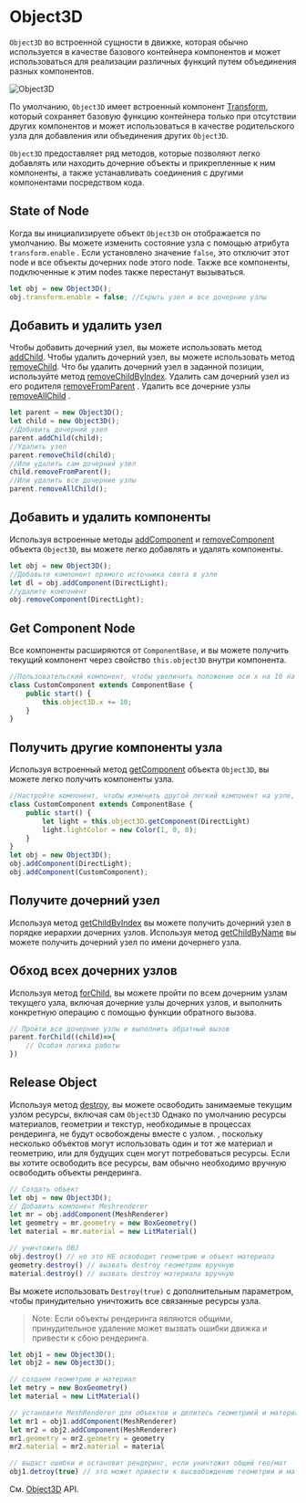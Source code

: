 # Object3D
`Object3D` во встроенной сущности в движке, которая обычно используется в качестве базового контейнера компонентов и может использоваться для реализации различных функций путем объединения разных компонентов.

![Object3D](/images/Object3D.svg)

По умолчанию, `Object3D` имеет встроенный компонент  [Transform](/guide/core/transform), который сохраняет базовую функцию контейнера только при отсутствии других компонентов и может использоваться в качестве родительского узла для добавления или объединения других `Object3D`.

`Object3D` предоставляет ряд методов, которые позволяют легко добавлять или находить дочерние объекты и прикрепленные к ним компоненты, а также устанавливать соединения с другими компонентами посредством кода.


## State of Node

Когда вы инициализируете объект `Object3D` он отображается по умолчанию. Вы можете изменить состояние узла с помощью атрибута `transform.enable` . Если установлено значение `false`, это отключит этот node и все объекты дочерних node этого node. Также все компоненты, подключенные к этим nodes также перестанут вызываться.

```ts
let obj = new Object3D();
obj.transform.enable = false; //Скрыть узел и все дочерние узлы
```

## Добавить и удалить узел

Чтобы добавить дочерний узел, вы можете использовать метод [addChild](/api/classes/Object3D#addchild).
Чтобы удалить дочерний узел, вы можете использовать метод [removeChild](/api/classes/Object3D#removeChild).
Что бы удалить дочерний узел в заданной позиции, используйте метод [removeChildByIndex](/api/classes/Object3D#removeChildByIndex).
Удалить сам дочерний узел из его родителя [removeFromParent](/api/classes/Object3D#removeFromParent) .
Удалить все дочерние узлы [removeAllChild](/api/classes/Object3D#removeAllChild) .

```ts
let parent = new Object3D();
let child = new Object3D();
//Добавить дочерний узел
parent.addChild(child);
//Удалить узел
parent.removeChild(child);
//Или удалить сам дочерний узел
child.removeFromParent();
//Или удалить все дочерние узлы
parent.removeAllChild();
```

## Добавить и удалить компоненты
Используя встроенные методы [addComponent](/api/classes/Object3D#addComponent) и [removeComponent](/api/classes/Object3D#removeComponent) объекта `Object3D`, вы можете легко добавлять и удалять компоненты.

```ts
let obj = new Object3D();
//Добавьте компонент прямого источника света в узле
let dl = obj.addComponent(DirectLight);
//удалите компонент
obj.removeComponent(DirectLight);
```

## Get Component Node
Все компоненты расширяются от `ComponentBase`, и вы можете получить текущий компонент через свойство `this.object3D` внутри компонента.
```ts
//Пользовательский компонент, чтобы увеличить положение оси x на 10 на 10
class CustomComponent extends ComponentBase {
    public start() {
        this.object3D.x += 10;
    } 
}
```

## Получить другие компоненты узла
Используя встроенный метод [getComponent](/api/classes/Object3D#getComponent) объекта `Object3D`, вы можете легко получить компоненты узла.
```ts
//Настройте компонент, чтобы изменить другой легкий компонент на узле, изменить цвет света
class CustomComponent extends ComponentBase {
    public start() {
        let light = this.object3D.getComponent(DirectLight)
        light.lightColor = new Color(1, 0, 0);
    } 
}
let obj = new Object3D();
obj.addComponent(DirectLight);
obj.addComponent(CustomComponent);
```

## Получите дочерний узел
Используя метод [getChildByIndex](/api/classes/Object3D#getChildByIndex) вы можете получить дочерний узел в порядке иерархии дочерних узлов. Используя метод [getChildByName](/api/classes/Object3D#getChildByName) вы можете получить дочерний узел по имени дочернего узла.

## Обход всех дочерних узлов
Используя метод [forChild](/api/classes/Object3D#forChild), вы можете пройти по всем дочерним узлам текущего узла, включая дочерние узлы дочерних узлов, и выполнить конкретную операцию с помощью функции обратного вызова.
```ts
// Пройти все дочерние узлы и выполнить обратный вызов
parent.forChild((child)=>{
    // Особая логика работы
})
```

## Release Object
Используя метод [destroy](/api/classes/Object3D#destroy), вы можете освободить занимаемые текущим узлом ресурсы, включая сам `Object3D` Однако по умолчанию ресурсы материалов, геометрии и текстур, необходимые в процессах рендеринга, не будут освобождены вместе с узлом. , поскольку несколько объектов могут использовать один и тот же материал и геометрию, или для будущих сцен могут потребоваться ресурсы. Если вы хотите освободить все ресурсы, вам обычно необходимо вручную освободить объекты рендеринга.

```ts
// Создать объект
let obj = new Object3D();
// Добавить компонент Meshrenderer
let mr = obj.addComponent(MeshRenderer)
let geometry = mr.geometry = new BoxGeometry()
let material = mr.material = new LitMaterial()

// уничтожить OBJ
obj.destroy() // но это НЕ освободит геометрию и объект материала
geometry.destroy() // вызвать destroy геометрии вручную
material.destroy() // вызвать destroy материала вручную
```
Вы можете использовать `Destroy(true)` с дополнительным параметром, чтобы принудительно уничтожить все связанные ресурсы узла.
> Note: Если объекты рендеринга являются общими, принудительное удаление может вызвать ошибки движка и привести к сбою рендеринга.
```ts
let obj1 = new Object3D();
let obj2 = new Object3D();

// создаем геометрию и материал
let metry = new BoxGeometry()
let material = new LitMaterial()

// установите MeshRenderer для объектов и делитесь геометрией и материальными объектами
let mr1 = obj1.addComponent(MeshRenderer)
let mr2 = obj2.addComponent(MeshRenderer)
mr1.geometry = mr2.geometry = geometry
mr2.material = mr2.material = material

// выдаст ошибки и остановит рендеринг, если уничтожит общий гео/мат
obj1.detroy(true) // это может привести к высвобождению геометрии и материала.
```

См. [Object3D](/api/classes/Object3D) API.


